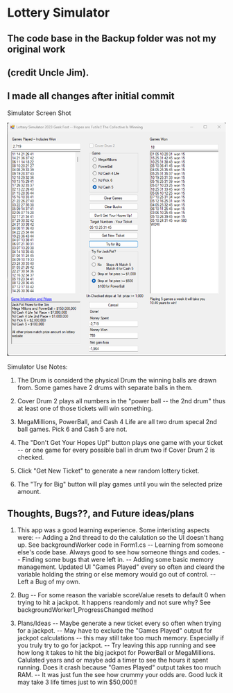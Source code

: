 # Lottery Simulator

## The code base in the Backup folder was not my original work 
## (credit Uncle Jim). 
## I made all changes after initial commit

Simulator Screen Shot

![Lot Sim](UI_ScreenShot2.png?raw=true "Lottery Simulator")

Simulator Use Notes:

1. The Drum is considerd the physical Drum the winning balls are drawn from. Some games have 2 drums with separate balls in them.

2. Cover Drum 2 plays all numbers in the "power ball -- the 2nd drum" thus at least one of those tickets will win something.

3. MegaMillions, PowerBall, and Cash 4 Life are all two drum specal 2nd ball games. Pick 6 and Cash 5 are not.

4. The "Don't Get Your Hopes Up!" button plays one game with your ticket -- or one game for every possible ball in drum two if Cover Drum 2 is checked.

5. Click "Get New Ticket" to generate a new random lottery ticket.

6. The "Try for Big" button will play games until you win the selected prize amount.


## Thoughts, Bugs??, and Future ideas/plans

1. This app was a good learning experience. Some interisting aspects were: 
	 -- Adding a 2nd thread to do the calulation so the UI doesn't hang up. See backgroundWorker code in Form1.cs
	 -- Learning from someone else's code base. Always good to see how someone things and codes. 
	 -- Finding some bugs that were left in.
	 -- Adding some basic memory management. Updated UI "Games Played" every so often and cleard the variable holding the string or else memory would go out of control.
	 -- Left a Bug of my own.

2. Bug 
	 -- For some reason the variable scoreValue resets to default 0 when trying to hit a jackpot. It happens reandomly and not sure why? See backgroundWorker1_ProgressChanged method

3. Plans/Ideas
   -- Maybe generate a new ticket every so often when trying for a jackpot.
   -- May have to exclude the "Games Played" output for jackpot calculations -- this may still take too much memory. Especially if you truly try to go for jackpot.
   -- Try leaving this app running and see how long it takes to hit the big jackpot for PowerBall or MegaMillions. Calulated years and or maybe add a timer to see the hours it spent running. Does it crash because "Games Played" output takes too much RAM.
   -- It was just fun the see how crummy your odds are. Good luck it may take 3 life times just to win $50,000!!



